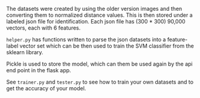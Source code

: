 The datasets were created by using the older version images and then converting them to normalized distance values. This is then stored under a labeled json file for identification. Each json file has (300 * 300) 90,000 vectors, each with 6 features.

`helper.py` has functions written to parse the json datasets into a feature-label vector set which can be then used to train the SVM classifier from the sklearn library.

Pickle is used to store the model, which can them be used again by the api end point in the flask app.

See `trainer.py` and `tester.py` to see how to train your own datasets and to get the accuracy of your model.